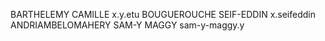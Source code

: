 BARTHELEMY 		CAMILLE		x.y.etu
BOUGUEROUCHE 		SEIF-EDDIN 		x.seifeddin
ANDRIAMBELOMAHERY	SAM-Y MAGGY	sam-y-maggy.y
